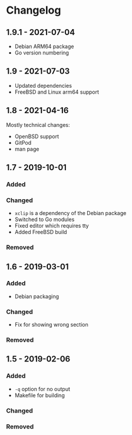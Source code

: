 # Changelog

## 1.9.1 - 2021-07-04

- Debian ARM64 package
- Go version numbering

## 1.9 - 2021-07-03

- Updated dependencies
- FreeBSD and Linux arm64 support

## 1.8 - 2021-04-16

Mostly technical changes:
- OpenBSD support
- GitPod
- man page

## 1.7 - 2019-10-01

### Added

### Changed

- `xclip` is a dependency of the Debian package
- Switched to Go modules
- Fixed editor which requires tty
- Added FreeBSD build

### Removed

## 1.6 - 2019-03-01

### Added

- Debian packaging

### Changed

- Fix for showing wrong section

### Removed

## 1.5 - 2019-02-06

### Added

- `-q` option for no output
- Makefile for building

### Changed

### Removed
